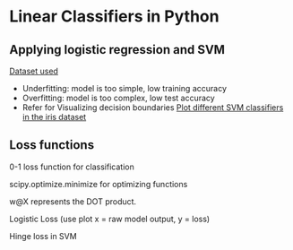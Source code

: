 # Linear Classifiers in Python

## Applying logistic regression and SVM

[Dataset used](http://ai.stanford.edu/~amaas/data/sentiment/)

- Underfitting: model is too simple, low training accuracy
- Overfitting: model is too complex, low test accuracy
- Refer for Visualizing decision boundaries [Plot different SVM classifiers in the iris dataset](http://scikit-learn.org/stable/auto_examples/svm/plot_iris.html)

## Loss functions
0-1 loss function for classification

scipy.optimize.minimize for optimizing functions

w@X represents the DOT product.

Logistic Loss (use plot x = raw model output, y = loss)

Hinge loss in SVM 